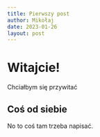 ```yaml
---
title: Pierwszy post
author: Mikołaj
date: 2023-01-26
layout: post
---
```


# Witajcie!

Chciałbym się przywitać

## Coś od siebie

No to coś tam trzeba napisać.
